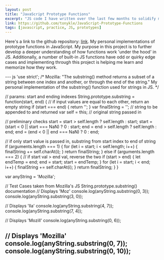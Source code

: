 ```yaml
---
layout: post
title: "JavaScript Prototype Functions"
excerpt: "JS code I have written over the last few months to solidify my understanding of fundamental JS concepts."
link: https://github.com/tonykle/JavaScript-Prototype-Functions
tags: [javascript, practice, JS, prototypes]
---
```

Here's a link to the github repository: [link](https://github.com/tonykle/JavaScript-Prototype-Functions). My personal implementations of prototype functions in JavaScript. My purpose in this project is to further develop a deeper understanding of how functions work 'under the hood' in JS. Additionally, a number of built-in JS functions have odd or quirky edge cases and implementing through this project is helping me learn and memorize how they work.

--- js
'use strict';
/*
Mozilla: "The substring() method returns a subset of a string between one index and another, or
through the end of the string."
My personal implementation of the substring() function used for strings in JS.
*/

// params: start and ending indexes
String.prototype.substring = function(start, end) {
  // if input values are equal to each other, return an empty string
  if (start === end) {
    return '';
  }
  var finalString = ''; // string to be appended to and returned
  var self = this; // original string passed in

  // preliminary checks
  start = start > self.length ? self.length : start;
  start = (start < 0 || start === NaN) ? 0 : start;
  end = end > self.length ? self.length : end;
  end = (end < 0 || end === NaN) ? 0 : end;

  // if only start value is passed in, substring from start index to end of string
  if (arguments.length === 1) {
    for (let i = start; i < self.length; i++) {
      finalString += self.charAt(i);
    }
    return finalString;
  } else if (arguments.length === 2) {
    // if start val > end val, reverse the two
    if (start > end) {
      let endTemp = end;
      end = start;
      start = endTemp;
    }
    for (let i = start; i < end; i++) {
      finalString += self.charAt(i);
    }
    return finalString;
  }
}

var anyString = 'Mozilla';

// Test Cases taken from Mozilla's JS String.prototype.substring() documentation
// Displays 'Moz'
console.log(anyString.substring(0, 3));
console.log(anyString.substring(3, 0));

// Displays 'lla'
console.log(anyString.substring(4, 7));
console.log(anyString.substring(7, 4));

// Displays 'Mozill'
console.log(anyString.substring(0, 6));

// Displays 'Mozilla'
console.log(anyString.substring(0, 7));
console.log(anyString.substring(0, 10));
---
